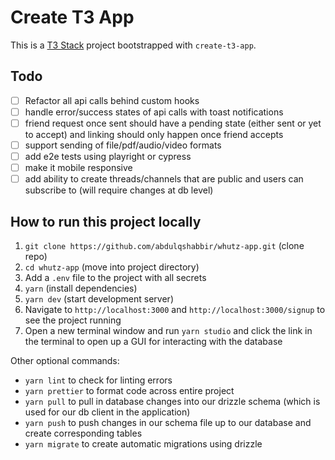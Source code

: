 # Create T3 App

This is a [T3 Stack](https://create.t3.gg/) project bootstrapped with `create-t3-app`.

## Todo

- [ ] Refactor all api calls behind custom hooks
- [ ] handle error/success states of api calls with toast notifications
- [ ] friend request once sent should have a pending state (either sent or yet to accept) and linking should only happen once friend accepts
- [ ] support sending of file/pdf/audio/video formats
- [ ] add e2e tests using playright or cypress
- [ ] make it mobile responsive
- [ ] add ability to create threads/channels that are public and users can subscribe to (will require changes at db level)

## How to run this project locally

1. `git clone https://github.com/abdulqshabbir/whutz-app.git` (clone repo)
2. `cd whutz-app` (move into project directory)
3. Add a `.env` file to the project with all secrets
4. `yarn` (install dependencies)
5. `yarn dev` (start development server)
6. Navigate to `http://localhost:3000` and `http://localhost:3000/signup` to see the project running
7. Open a new terminal window and run `yarn studio` and click the link in the terminal to open up a GUI for interacting with the database

Other optional commands:

- `yarn lint` to check for linting errors
- `yarn prettier` to format code across entire project
- `yarn pull` to pull in database changes into our drizzle schema (which is used for our db client in the application)
- `yarn push` to push changes in our schema file up to our database and create corresponding tables
- `yarn migrate` to create automatic migrations using drizzle
